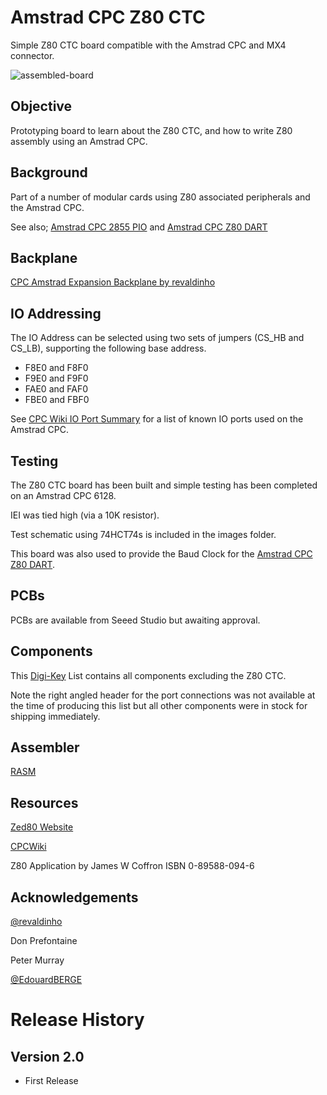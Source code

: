 # Amstrad CPC Z80 CTC
Simple Z80 CTC board compatible with the Amstrad CPC and MX4 connector.

![assembled-board](https://github.com/rabs664/Amstrad-CPC-Z80-CTC/assets/105534000/cb1435c7-e184-4f75-8630-b7f64d54ff40)

## Objective
Prototyping board to learn about the Z80 CTC, and how to write Z80 assembly using an Amstrad CPC.

## Background
Part of a number of modular cards using Z80 associated peripherals and the Amstrad CPC.

See also;
[Amstrad CPC 2855 PIO](https://github.com/rabs664/Amstrad-CPC-8255-PIO) and [Amstrad CPC Z80 DART](https://github.com/rabs664/Amstrad-CPC-Z80-DART)

## Backplane
[CPC Amstrad Expansion Backplane by revaldinho](https://github.com/revaldinho/cpc_ram_expansion/wiki/CPC-Expansion-Backplane)

## IO Addressing
The IO Address can be selected using two sets of jumpers (CS_HB and CS_LB), supporting the following base address.

* F8E0 and F8F0
* F9E0 and F9F0
* FAE0 and FAF0
* FBE0 and FBF0

See [CPC Wiki IO Port Summary](https://www.cpcwiki.eu/index.php/I/O_Port_Summary) for a list of known IO ports used on the Amstrad CPC.

## Testing
The Z80 CTC board has been built and simple testing has been completed on an Amstrad CPC 6128.

IEI was tied high (via a 10K resistor).

Test schematic using 74HCT74s is included in the images folder.

This board was also used to provide the Baud Clock for the [Amstrad CPC Z80 DART](https://github.com/rabs664/Amstrad-CPC-Z80-DART).

## PCBs
PCBs are available from Seeed Studio but awaiting approval.

## Components
This [Digi-Key](https://www.digikey.co.uk/en/mylists/list/0Q38QB2P95) List contains all components excluding the Z80 CTC.

Note the right angled header for the port connections was not available at the time of producing this list but all other components were in stock for shipping immediately.

## Assembler
[RASM](https://github.com/EdouardBERGE/rasm)

## Resources
[Zed80 Website](http://zed80.com/Z80-RETRO/index_Home.html)

[CPCWiki](https://www.cpcwiki.eu/index.php/Main_Page)

Z80 Application by James W Coffron ISBN 0-89588-094-6

## Acknowledgements
[@revaldinho](https://github.com/revaldinho)

Don Prefontaine 

Peter Murray

[@EdouardBERGE](https://github.com/EdouardBERGE)

# Release History
## Version 2.0
* First Release
